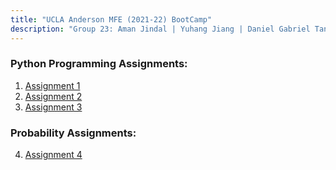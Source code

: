 ```yaml
---
title: "UCLA Anderson MFE (2021-22) BootCamp"
description: "Group 23: Aman Jindal | Yuhang Jiang | Daniel Gabriel Tan | Qining Liu"
---
```


### Python Programming Assignments:

<ol type="1">
<li>
<a href= 'https://hbk91.github.io/UCLA_MFE_2021-22_BootCamp_Group23/Assignment_1/Assignment1_Group23.html' target='_blank'>
Assignment 1 </a>
</li>
<li>
<a href= 'https://hbk91.github.io/UCLA_MFE_2021-22_BootCamp_Group23/Assignment_2/Assignment2_Group23.html' target='_blank'>
Assignment 2 </a>
</li>  
<li>
<a href= 'https://hbk91.github.io/UCLA_MFE_2021-22_BootCamp_Group23/Assignment_3/Assignment3_Group23.html' target='_blank'>
Assignment 3 </a>
</li>  
</ol>

### Probability Assignments:

<ol start="4">
<li>
<a href= 'https://hbk91.github.io/UCLA_MFE_2021-22_BootCamp_Group23/Assignment_4/Assignment4_Group23.html' target='_blank'>
Assignment 4 </a>
</li>
</ol>
